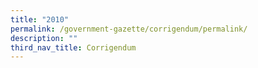 ```yaml
---
title: "2010"
permalink: /government-gazette/corrigendum/permalink/
description: ""
third_nav_title: Corrigendum
---
```

